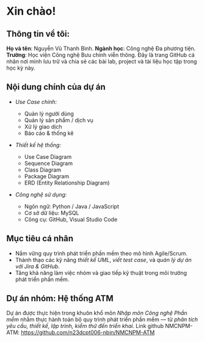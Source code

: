 #  Xin chào!  

##  Thông tin về tôi:
**Họ và tên**: Nguyễn Vũ Thanh Bình. 
**Ngành học**: Công nghệ Đa phương tiện.  
**Trường**: Học viện Công nghệ Bưu chính viễn thông.
Đây là trang GitHub cá nhân nơi mình lưu trữ và chia sẻ các bài lab, project và tài liệu học tập trong học kỳ này.

##  Nội dung chính của dự án
- *Use Case chính:*
  - Quản lý người dùng  
  - Quản lý sản phẩm / dịch vụ  
  - Xử lý giao dịch  
  - Báo cáo & thống kê  

- *Thiết kế hệ thống:*
  - Use Case Diagram  
  - Sequence Diagram  
  - Class Diagram  
  - Package Diagram  
  - ERD (Entity Relationship Diagram)

- *Công nghệ sử dụng:*
  - Ngôn ngữ: Python / Java / JavaScript  
  - Cơ sở dữ liệu: MySQL  
  - Công cụ: GitHub, Visual Studio Code  

##  Mục tiêu cá nhân
- Nắm vững quy trình phát triển phần mềm theo mô hình Agile/Scrum.  
- Thành thạo các kỹ năng *thiết kế UML*, *viết test case*, và *quản lý dự án với Jira & GitHub*.  
- Tăng khả năng làm việc nhóm và giao tiếp kỹ thuật trong môi trường phát triển phần mềm.

##  Dự án nhóm: Hệ thống ATM

Dự án được thực hiện trong khuôn khổ môn *Nhập môn Công nghệ Phần mềm* nhằm thực hành toàn bộ quy trình phát triển phần mềm — từ *phân tích yêu cầu, thiết kế, lập trình, kiểm thử đến triển khai*.
Link github NMCNPM-ATM: https://github.com/n23dcpt006-nbin/NMCNPM-ATM

